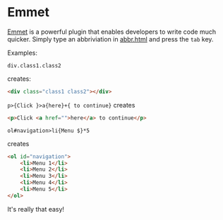 # Emmet

[Emmet](https://github.com/emmetio/emmet) is a powerful plugin that enables developers to write code much quicker. Simply type an abbriviation in [abbr.html](abbr.html) and press the `tab` key.  

Examples:

```div.class1.class2```  

creates:  

```HTML
<div class="class1 class2"></div>
```  

```p>{Click }>a{here}+{ to continue}```
creates
```HTML
<p>Click <a href="">here</a> to continue</p>
```  

```ol#navigation>li{Menu $}*5```

creates  

```HTML
<ol id="navigation">
    <li>Menu 1</li>
    <li>Menu 2</li>
    <li>Menu 3</li>
    <li>Menu 4</li>
    <li>Menu 5</li>
</ol>
```  

It's really that easy!
